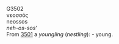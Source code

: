 G3502  
νεοσσός  
neossos  
*neh-os-sos‘*  
From [3501](g3501) a *youngling* (*nestling*): - young.  
